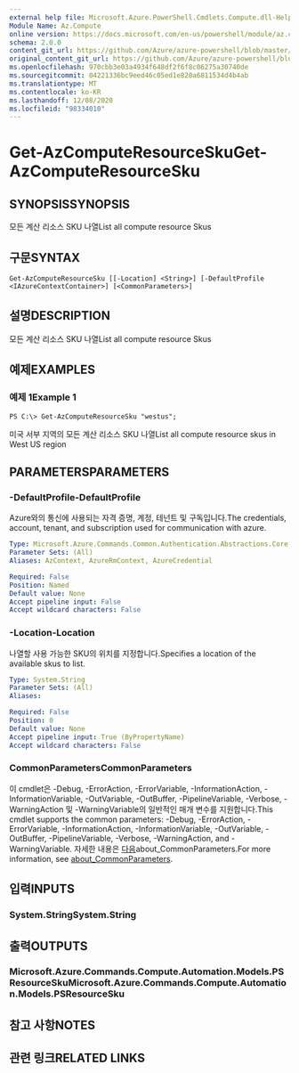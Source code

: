 ```yaml
---
external help file: Microsoft.Azure.PowerShell.Cmdlets.Compute.dll-Help.xml
Module Name: Az.Compute
online version: https://docs.microsoft.com/en-us/powershell/module/az.compute/get-azcomputeresourcesku
schema: 2.0.0
content_git_url: https://github.com/Azure/azure-powershell/blob/master/src/Compute/Compute/help/Get-AzComputeResourceSku.md
original_content_git_url: https://github.com/Azure/azure-powershell/blob/master/src/Compute/Compute/help/Get-AzComputeResourceSku.md
ms.openlocfilehash: 970cbb3e03a4934f648df2f6f8c06275a30740de
ms.sourcegitcommit: 04221336bc9eed46c05ed1e828a6811534d4b4ab
ms.translationtype: MT
ms.contentlocale: ko-KR
ms.lasthandoff: 12/08/2020
ms.locfileid: "98334010"
---
```

# <span data-ttu-id="beb83-101">Get-AzComputeResourceSku</span><span class="sxs-lookup"><span data-stu-id="beb83-101">Get-AzComputeResourceSku</span></span>

## <span data-ttu-id="beb83-102">SYNOPSIS</span><span class="sxs-lookup"><span data-stu-id="beb83-102">SYNOPSIS</span></span>
<span data-ttu-id="beb83-103">모든 계산 리소스 SKU 나열</span><span class="sxs-lookup"><span data-stu-id="beb83-103">List all compute resource Skus</span></span>

## <span data-ttu-id="beb83-104">구문</span><span class="sxs-lookup"><span data-stu-id="beb83-104">SYNTAX</span></span>

```
Get-AzComputeResourceSku [[-Location] <String>] [-DefaultProfile <IAzureContextContainer>] [<CommonParameters>]
```

## <span data-ttu-id="beb83-105">설명</span><span class="sxs-lookup"><span data-stu-id="beb83-105">DESCRIPTION</span></span>
<span data-ttu-id="beb83-106">모든 계산 리소스 SKU 나열</span><span class="sxs-lookup"><span data-stu-id="beb83-106">List all compute resource Skus</span></span>

## <span data-ttu-id="beb83-107">예제</span><span class="sxs-lookup"><span data-stu-id="beb83-107">EXAMPLES</span></span>

### <span data-ttu-id="beb83-108">예제 1</span><span class="sxs-lookup"><span data-stu-id="beb83-108">Example 1</span></span>
```
PS C:\> Get-AzComputeResourceSku "westus";
```

<span data-ttu-id="beb83-109">미국 서부 지역의 모든 계산 리소스 SKU 나열</span><span class="sxs-lookup"><span data-stu-id="beb83-109">List all compute resource skus in West US region</span></span>

## <span data-ttu-id="beb83-110">PARAMETERS</span><span class="sxs-lookup"><span data-stu-id="beb83-110">PARAMETERS</span></span>

### <span data-ttu-id="beb83-111">-DefaultProfile</span><span class="sxs-lookup"><span data-stu-id="beb83-111">-DefaultProfile</span></span>
<span data-ttu-id="beb83-112">Azure와의 통신에 사용되는 자격 증명, 계정, 테넌트 및 구독입니다.</span><span class="sxs-lookup"><span data-stu-id="beb83-112">The credentials, account, tenant, and subscription used for communication with azure.</span></span>

```yaml
Type: Microsoft.Azure.Commands.Common.Authentication.Abstractions.Core.IAzureContextContainer
Parameter Sets: (All)
Aliases: AzContext, AzureRmContext, AzureCredential

Required: False
Position: Named
Default value: None
Accept pipeline input: False
Accept wildcard characters: False
```

### <span data-ttu-id="beb83-113">-Location</span><span class="sxs-lookup"><span data-stu-id="beb83-113">-Location</span></span>
<span data-ttu-id="beb83-114">나열할 사용 가능한 SKU의 위치를 지정합니다.</span><span class="sxs-lookup"><span data-stu-id="beb83-114">Specifies a location of the available skus to list.</span></span>

```yaml
Type: System.String
Parameter Sets: (All)
Aliases:

Required: False
Position: 0
Default value: None
Accept pipeline input: True (ByPropertyName)
Accept wildcard characters: False
```

### <span data-ttu-id="beb83-115">CommonParameters</span><span class="sxs-lookup"><span data-stu-id="beb83-115">CommonParameters</span></span>
<span data-ttu-id="beb83-116">이 cmdlet은 -Debug, -ErrorAction, -ErrorVariable, -InformationAction, -InformationVariable, -OutVariable, -OutBuffer, -PipelineVariable, -Verbose, -WarningAction 및 -WarningVariable의 일반적인 매개 변수를 지원합니다.</span><span class="sxs-lookup"><span data-stu-id="beb83-116">This cmdlet supports the common parameters: -Debug, -ErrorAction, -ErrorVariable, -InformationAction, -InformationVariable, -OutVariable, -OutBuffer, -PipelineVariable, -Verbose, -WarningAction, and -WarningVariable.</span></span> <span data-ttu-id="beb83-117">자세한 내용은 [다음](http://go.microsoft.com/fwlink/?LinkID=113216)about_CommonParameters.</span><span class="sxs-lookup"><span data-stu-id="beb83-117">For more information, see [about_CommonParameters](http://go.microsoft.com/fwlink/?LinkID=113216).</span></span>

## <span data-ttu-id="beb83-118">입력</span><span class="sxs-lookup"><span data-stu-id="beb83-118">INPUTS</span></span>

### <span data-ttu-id="beb83-119">System.String</span><span class="sxs-lookup"><span data-stu-id="beb83-119">System.String</span></span>

## <span data-ttu-id="beb83-120">출력</span><span class="sxs-lookup"><span data-stu-id="beb83-120">OUTPUTS</span></span>

### <span data-ttu-id="beb83-121">Microsoft.Azure.Commands.Compute.Automation.Models.PSResourceSku</span><span class="sxs-lookup"><span data-stu-id="beb83-121">Microsoft.Azure.Commands.Compute.Automation.Models.PSResourceSku</span></span>

## <span data-ttu-id="beb83-122">참고 사항</span><span class="sxs-lookup"><span data-stu-id="beb83-122">NOTES</span></span>

## <span data-ttu-id="beb83-123">관련 링크</span><span class="sxs-lookup"><span data-stu-id="beb83-123">RELATED LINKS</span></span>
